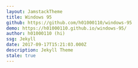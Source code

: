 ```yaml
---
layout: JamstackTheme
title: Windows 95
github: https://github.com/h01000110/windows-95
demo: https://h01000110.github.io/windows-95/
author: h01000110 (hi)
ssg: Jekyll
date: 2017-09-17T15:21:03.000Z
description: Jekyll Theme
stale: true
---
```

